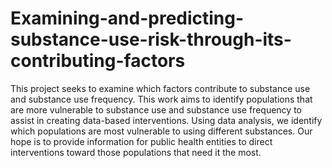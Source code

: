 # Examining-and-predicting-substance-use-risk-through-its-contributing-factors
This project seeks to examine which factors contribute to substance use and substance use frequency. This work aims to identify populations that are more vulnerable to substance use and substance use frequency to assist in creating data-based interventions. Using data analysis, we identify which populations are most vulnerable to using different substances. Our hope is to provide information for public health entities to direct interventions toward those populations that need it the most.
